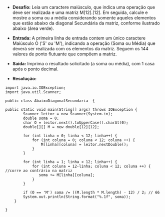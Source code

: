 * **Desafio:** Leia um caractere maiúsculo, que indica uma operação que deve ser realizada e uma matriz M[12].[12]. Em seguida, calcule e mostre a soma ou a média considerando somente aqueles elementos que estão abaixo da diagonal Secundária da matriz, conforme ilustrado abaixo (área verde).

* **Entrada:** A primeira linha de entrada contem um único caractere Maiúsculo O ('S' ou 'M'), indicando a operação (Soma ou Média) que deverá ser realizada com os elementos da matriz. Seguem os 144 valores de ponto flutuante que compõem a matriz.

* **Saída:** Imprima o resultado solicitado (a soma ou média), com 1 casa após o ponto decimal.

* **Resolução:**
```
import java.io.IOException;
import java.util.Scanner;

public class AbaixoDiagonalSecundaria  {

public static void main(String[] args) throws IOException {
        Scanner leitor = new Scanner(System.in);
        double soma = 0;
        char O = leitor.next().toUpperCase().charAt(0);
        double[][] M = new double[12][12];
        
        for (int linha = 0; linha < 12; linha++) {
            for (int coluna = 0; coluna < 12; coluna ++) {
                M[linha][coluna] = leitor.nextDouble();
            }
        }
        
        for (int linha = 1; linha < 12; linha++) {
            for (int coluna = 12-linha; coluna < 12; coluna ++) { //corre ao contrário na matriz
               soma += M[linha][coluna];
            }
        }

        if (O == 'M') soma /= ((M.length * M.length) - 12) / 2; // 66
        System.out.println(String.format("%.1f", soma));
    }
    
}
```